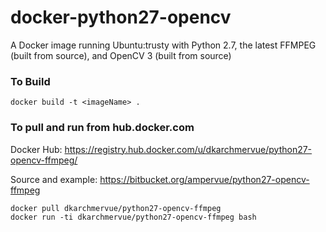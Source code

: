 # docker-python27-opencv


A Docker image running Ubuntu:trusty with Python 2.7, the latest FFMPEG (built from source), and OpenCV 3 (built from source)



### To Build

~~~~
docker build -t <imageName> .
~~~~

### To pull and run from hub.docker.com

Docker Hub: https://registry.hub.docker.com/u/dkarchmervue/python27-opencv-ffmpeg/

Source and example: https://bitbucket.org/ampervue/python27-opencv-ffmpeg

~~~~
docker pull dkarchmervue/python27-opencv-ffmpeg
docker run -ti dkarchmervue/python27-opencv-ffmpeg bash
~~~~